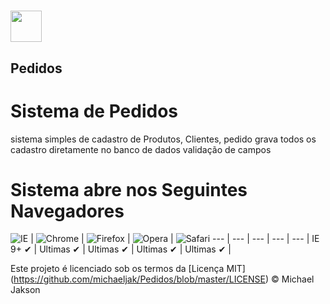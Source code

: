# <a href='https://github.com/michaeljak'><img src='https://drive.google.com/file/d/0B9SZvTEmvG_UOXVaOUxySlAtYnM/view?usp=sharing' height='50'></a>
## Pedidos

# Sistema de Pedidos

sistema simples de cadastro de Produtos, Clientes, pedido
grava todos os cadastro diretamente no banco de dados
validação de campos  

# Sistema abre nos Seguintes Navegadores



![IE](https://cloud.githubusercontent.com/assets/398893/3528325/20373e76-078e-11e4-8e3a-1cb86cf506f0.png) | 
![Chrome](https://cloud.githubusercontent.com/assets/398893/3528328/23bc7bc4-078e-11e4-8752-ba2809bf5cce.png) | 
![Firefox](https://cloud.githubusercontent.com/assets/398893/3528329/26283ab0-078e-11e4-84d4-db2cf1009953.png) | 
![Opera](https://cloud.githubusercontent.com/assets/398893/3528330/27ec9fa8-078e-11e4-95cb-709fd11dac16.png) | 
![Safari](https://cloud.githubusercontent.com/assets/398893/3528331/29df8618-078e-11e4-8e3e-ed8ac738693f.png)
--- | --- | --- | --- | --- |
IE 9+ ✔ | Ultimas ✔ | Ultimas ✔ | Ultimas ✔ | Ultimas ✔ |


Este projeto é licenciado sob os termos da [Licença MIT] (https://github.com/michaeljak/Pedidos/blob/master/LICENSE) © Michael Jakson

